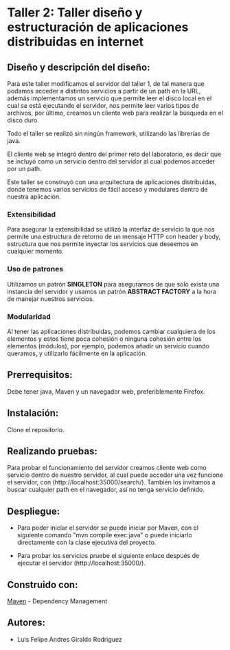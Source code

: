 # Taller 2: Taller diseño y estructuración de aplicaciones distribuidas en internet  

  

## Diseño y descripción del diseño:  

Para este taller modificamos el servidor del taller 1, de tal manera que podamos acceder a distintos servicios a partir de un path en la URL, además implementamos un servicio que permite leer el disco local en el cual se está ejecutando el servidor, nos permite leer varios tipos de archivos, por último, creamos un cliente web para realizar la búsqueda en el disco duro. 

Todo el taller se realizó sin ningún framework, utilizando las librerías de java. 

El cliente web se integró dentro del primer reto del laboratorio, es decir que se incluyó como un servicio dentro del servidor al cual podemos acceder por un path. 

  

Este taller se construyó con una arquitectura de aplicaciones distribuidas, donde tenemos varios servicios de fácil acceso y modulares dentro de nuestra aplicación. 

  

### Extensibilidad  

Para asegurar la extensibilidad se utilizó la interfaz de servicio la que nos permite una estructura de retorno de un mensaje HTTP con header y body, estructura que nos permite inyectar los servicios que deseemos en cualquier momento. 

  

### Uso de patrones  

Utilizamos un patrón **SINGLETON** para asegurarnos de que solo exista una instancia del servidor y usamos un patrón **ABSTRACT FACTORY** a la hora de manejar nuestros servicios.  

  

### Modularidad  

Al tener las aplicaciones distribuidas, podemos cambiar cualquiera de los elementos y estos tiene poca cohesión o ninguna cohesión entre los elementos (módulos), por ejemplo, podemos añadir un servicio cuando queramos, y utilizarlo fácilmente en la aplicación.  

  

## Prerrequisitos:  

Debe tener java, Maven y un navegador web, preferiblemente Firefox. 

  

## Instalación:  

Clone el repositorio. 

  

## Realizando pruebas:  

Para probar el funcionamiento del servidor creamos cliente web como servicio dentro de nuestro servidor, al cual puede acceder una vez funcione el servidor, con (http://localhost:35000/search/). También los invitamos a buscar cualquier path en el navegador, así no tenga servicio definido. 

   

## Despliegue:  

- Para poder iniciar el servidor se puede iniciar por Maven, con el siguiente comando "mvn compile exec:java" o puede iniciarlo directamente con la clase ejecutiva del proyecto.  

- Para probar los servicios pruebe el siguiente enlace después de ejecutar el servidor (http://localhost:35000/). 

   

## Construido con:  

[Maven](https://maven.apache.org/) - Dependency Management    

  

## Autores:  

- Luis Felipe Andres Giraldo Rodriguez 
